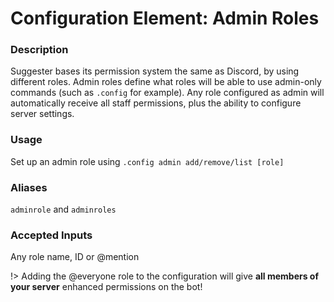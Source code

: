 # Configuration Element: Admin Roles

### Description
Suggester bases its permission system the same as Discord, by using different roles. Admin roles define what roles will be able to use admin-only commands (such as `.config` for example). Any role configured as admin will automatically receive all staff permissions, plus the ability to configure server settings.

### Usage
Set up an admin role using `.config admin add/remove/list [role]`

### Aliases 
`adminrole` and `adminroles`

### Accepted Inputs
Any role name, ID or @mention



!> Adding the @everyone role to the configuration will give **all members of your server** enhanced permissions on the bot!

